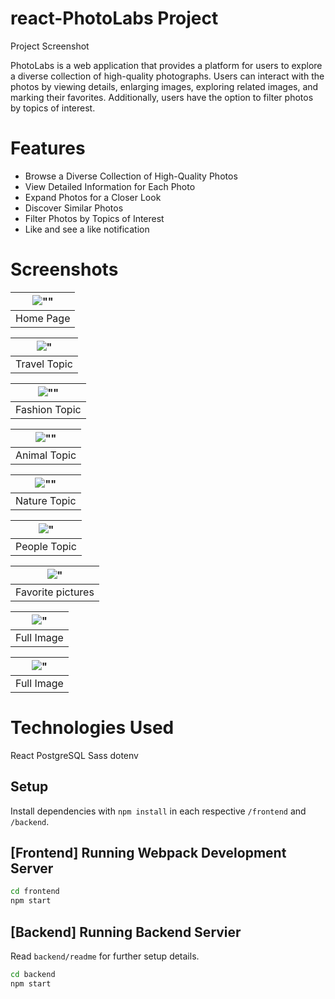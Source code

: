 # react-PhotoLabs Project

Project Screenshot

PhotoLabs is a web application that provides a platform for users to explore a diverse collection of high-quality photographs. Users can interact with the photos by viewing details, enlarging images, exploring related images, and marking their favorites. Additionally, users have the option to filter photos by topics of interest.

# Features
- Browse a Diverse Collection of High-Quality Photos
- View Detailed Information for Each Photo
- Expand Photos for a Closer Look
- Discover Similar Photos
- Filter Photos by Topics of Interest
- Like and see a like notification 


# Screenshots
|![""](/pic/homepage.png)
|:--:|
|Home Page|


|!["](/pic/travel.png)
|:--:|
|Travel Topic|


|![""](/pic/fashion.png)
|:--:|
|Fashion Topic|


|![""](/pic/animal.png)
|:--:|
|Animal Topic|


|![""](/pic/nature.png)
|:--:|
|Nature Topic|


|!["](/pic/people%20topic%20photos.png)
|:--:|
|People Topic|



|!["](/pic/liked.png)
|:--:|
|Favorite pictures|


|!["](/pic/full.png)
|:--:|
|Full Image|


|!["](/pic/similar%20photos.png)
|:--:|
|Full Image|




# Technologies Used
React
PostgreSQL
Sass
dotenv

## Setup

Install dependencies with `npm install` in each respective `/frontend` and `/backend`.

## [Frontend] Running Webpack Development Server

```sh
cd frontend
npm start
```

## [Backend] Running Backend Servier

Read `backend/readme` for further setup details.

```sh
cd backend
npm start
```
